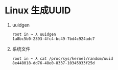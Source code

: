 # Linux 生成UUID

1. uuidgen

   ```
   root in ~ λ uuidgen
   1a8bc5b0-2393-4fc4-bc49-7bd4c924adc7 
   ```

2. 系统文件

   ```
   root in ~ λ cat /proc/sys/kernel/random/uuid
   8e448018-dd76-48e0-8337-10345933f25d  
   ```

   
